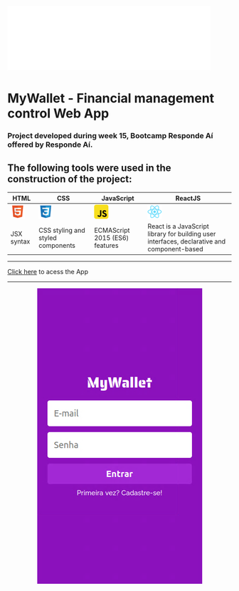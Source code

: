 # ![icon](./public/imgs/icon.svg)
# MyWallet - Financial management control Web App
### Project developed during week 15, Bootcamp Responde Aí offered by Responde Aí.
## The following tools were used in the construction of the project:
|HTML|CSS|JavaScript|ReactJS|
|-|-|-|-|
|![icon](./public/imgs/html.png)|![icon](./public/imgs/css.png)|![icon](./public/imgs/javascript.png)|![icon](./public/imgs/react.png)|
|JSX syntax|CSS styling and styled components|ECMAScript 2015 (ES6) features|React is a JavaScript library for building user interfaces, declarative and component-based|
___
[Click here](https://my-wallet-front-six.vercel.app/) to acess the App
___
<p align="center">
  <img width="371" height="664" src="https://github.com/RafaelBahiense/MyWallet-Front/blob/main/public/imgs/screenshot.png">
</p>

